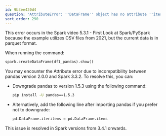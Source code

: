 ```yaml
---
id: 9b3ee420d4
question: 'AttributeError: ''DataFrame'' object has no attribute ''iteritems'''
sort_order: 290
---
```


This error occurs in the Spark video 5.3.1 - First Look at Spark/PySpark because the example utilizes CSV files from 2021, but the current data is in parquet format.

When running the command:

```python
spark.createDataFrame(df1_pandas).show()
```

You may encounter the Attribute error due to incompatibility between pandas version 2.0.0 and Spark 3.3.2. To resolve this, you can:

- Downgrade pandas to version 1.5.3 using the following command:
  
  ```bash
  pip install -U pandas==1.5.3
  ```
  
- Alternatively, add the following line after importing pandas if you prefer not to downgrade:
  
  ```python
  pd.DataFrame.iteritems = pd.DataFrame.items
  ```

This issue is resolved in Spark versions from 3.4.1 onwards.